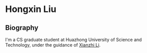 # Hongxin Liu
## Biography
I'm a CS graduate student at Huazhong University of Science and Technology, under the guidance of [Xianzhi Li](https://nini-lxz.github.io/). 
